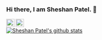 ### Hi there, I am Sheshan Patel. 👋

[<img align="left" alt="codeSTACKr | Twitter" width="22px" src="https://cdn.jsdelivr.net/npm/simple-icons@v3/icons/twitter.svg" target="_blank"/>][twitter]
[<img align="left" alt="codeSTACKr | LinkedIn" width="22px" src="https://cdn.jsdelivr.net/npm/simple-icons@v3/icons/linkedin.svg" />][linkedin]

[twitter]: https://twitter.com/Sheshan2310
[linkedin]: https://www.linkedin.com/in/sheshanpatel23

#
[![Sheshan Patel's github stats](https://github-readme-stats.vercel.app/api?username=sheshan23&show_icons=true)](https://github.com/anuraghazra/github-readme-stats)
